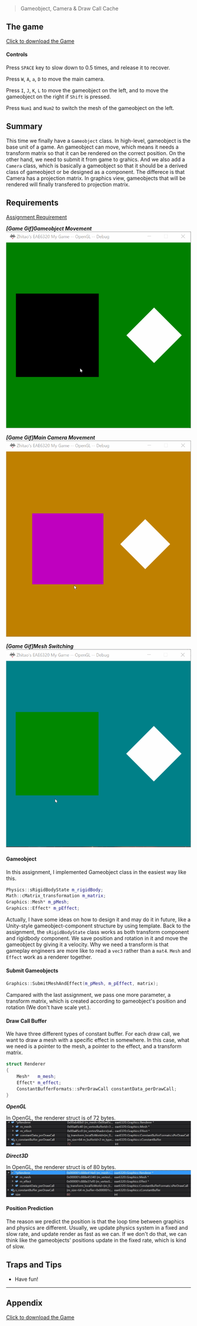> Gameobject, Camera & Draw Call Cache

## The game
[Click to download the Game](/assets/A05_Zhitao.zip)
#### Controls
Press `SPACE` key to slow down to 0.5 times, and release it to recover.

Press `W`, `A`, `a`, `D` to move the main camera. 

Press `I`, `J`, `K`, `L` to move the gameobject on the left, and to move the gameobject on the right if `Shift` is pressed.

Press `Num1` and `Num2` to switch the mesh of the gameobject on the left.

## Summary
This time we finally have a `Gameobject` class. In high-level, gameobject is the base unit of a game.
An gameobject can move, which means it needs a transform matrix so that it can be rendered on the correct position. On the other hand, we need to submit it from game to grahics.
And we also add a `Camera` class, which is basically a gameobject so that it should be a derived class of gameobject or be designed as a component. The differece is that Camera has a projection matrix. In graphics view, gameobjects that will be rendered will finally transfered to projection matrix.

## Requirements
[Assignment Requirement](/assets/Requirement_05.pdf)

***[Game Gif]Gameobject Movement***
![](/img/in-post/write-up-05/1.gif)

***[Game Gif]Main Camera Movement***
![](/img/in-post/write-up-05/2.gif)

***[Game Gif]Mesh Switching***
![](/img/in-post/write-up-05/3.gif)

#### Gameobject
In this assignment, I implemented Gameobject class in the easiest way like this.
```c++
Physics::sRigidBodyState m_rigidBody;
Math::cMatrix_transformation m_matrix;
Graphics::Mesh* m_pMesh;
Graphics::Effect* m_pEffect;
```
Actually, I have some ideas on how to design it and may do it in future, like a Unity-style gameobject-component structure by using template.
Back to the assignment, the `sRigidBodyState` class works as both transform component and rigidbody component. We save position and rotation in it and move the gameobject by giving it a velocity.
Why we need a transform is that gameplay engineers are more like to read a `vec3` rather than a `mat4`.
`Mesh` and `Effect` work as a renderer together.

#### Submit Gameobjects
```c++
Graphics::SubmitMeshAndEffect(m_pMesh, m_pEffect, matrix);
```
Campared with the last assignment, we pass one more parameter, a transform matrix, which is created according to gameobject's position and rotation (We don't have scale yet.).

#### Draw Call Buffer
We have three different types of constant buffer. For each draw call, we want to draw a mesh with a specific effect in somewhere. In this case, what we need is a pointer to the mesh, a pointer to the effect, and a transform matrix.
```c++
struct Renderer
{
	Mesh*	m_mesh;
	Effect* m_effect;
	ConstantBufferFormats::sPerDrawCall constantData_perDrawCall;
}
```

***OpenGL***

In OpenGL, the renderer struct is of 72 bytes.
![](/img/in-post/write-up-05/gl.JPG)

***Direct3D***

In OpenGL, the renderer struct is of 80 bytes.
![](/img/in-post/write-up-05/d3d.JPG)


#### Position Prediction
The reason we predict the position is that the loop time between graphics and physics are different. Usually, we update physics system in a fixed and slow rate, and update render as fast as we can. If we don't do that, we can think like the gameobjects' positions update in the fixed rate, which is kind of slow.

## Traps and Tips
* Have fun!

---

## Appendix

[Click to download the Game](/assets/A05_Zhitao.zip)
